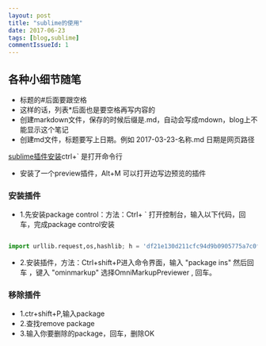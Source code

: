 ```yaml
---
layout: post
title: "sublime的使用"
date: 2017-06-23
tags: [blog,sublime]
commentIssueId: 1
---
```


## 各种小细节随笔

* 标题的#后面要跟空格
* 这样的话，列表*后面也是要空格再写内容的
* 创建markdown文件，保存的时候后缀是.md，自动会写成mdown，blog上不能显示这个笔记
* 创建md文件，标题要写上日期。例如 2017-03-23-名称.md  日期是网页路径


[sublime插件安装](https://packagecontrol.io/installation)ctrl+` 是打开命令行

* 安装了一个preview插件，Alt+M 可以打开边写边预览的插件
### 安装插件
* 1.先安装package control：方法：Ctrl+ ` 打开控制台，输入以下代码，回车，完成package control安装


```python

import urllib.request,os,hashlib; h = 'df21e130d211cfc94d9b0905775a7c0f' + '1e3d39e33b79698005270310898eea76'; pf = 'Package Control.sublime-package'; ipp = sublime.installed_packages_path(); urllib.request.install_opener( urllib.request.build_opener( urllib.request.ProxyHandler()) ); by = urllib.request.urlopen( 'http://packagecontrol.io/' + pf.replace(' ', '%20')).read(); dh = hashlib.sha256(by).hexdigest(); print('Error validating download (got %s instead of %s), please try manual install' % (dh, h)) if dh != h else open(os.path.join( ipp, pf), 'wb' ).write(by)

```

* 2.安装插件，方法：Ctrl+shift+P进入命令界面，输入 "package ins" 然后回车 ，键入 "ominmarkup" 选择OmniMarkupPreviewer , 回车。

### 移除插件
* 1.ctr+shift+P,输入package
* 2.查找remove package
* 3.输入你要删除的package，回车，删除OK


